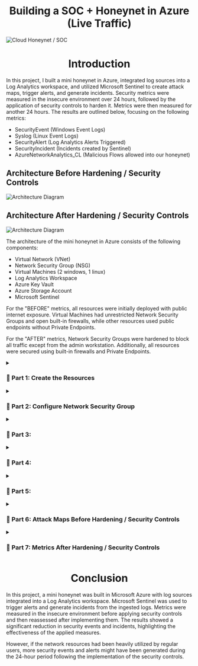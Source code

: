 <h1 align="center">Building a SOC + Honeynet in Azure (Live Traffic)</h1>

![Cloud Honeynet / SOC](https://github.com/user-attachments/assets/d1219c94-ab97-404e-b402-a7ad6a7c4605)

<h1 align="center">Introduction</h1>

In this project, I built a mini honeynet in Azure, integrated log sources into a Log Analytics workspace, and utilized Microsoft Sentinel to create attack maps, trigger alerts, and generate incidents. Security metrics were measured in the insecure environment over 24 hours, followed by the application of security controls to harden it. Metrics were then measured for another 24 hours. The results are outlined below, focusing on the following metrics:

- SecurityEvent (Windows Event Logs)
- Syslog (Linux Event Logs)
- SecurityAlert (Log Analytics Alerts Triggered)
- SecurityIncident (Incidents created by Sentinel)
- AzureNetworkAnalytics_CL (Malicious Flows allowed into our honeynet)

## Architecture Before Hardening / Security Controls

![Architecture Diagram](https://github.com/user-attachments/assets/76c260ab-2af8-4714-8900-6cb80032724e)

## Architecture After Hardening / Security Controls

![Architecture Diagram](https://github.com/user-attachments/assets/c7cd93ca-2f1b-4ad2-b4d4-85a3f608ffd6)

The architecture of the mini honeynet in Azure consists of the following components:

- Virtual Network (VNet)
- Network Security Group (NSG)
- Virtual Machines (2 windows, 1 linux)
- Log Analytics Workspace
- Azure Key Vault
- Azure Storage Account
- Microsoft Sentinel

For the "BEFORE" metrics, all resources were initially deployed with public internet exposure. Virtual Machines had unrestricted Network Security Groups and open built-in firewalls, while other resources used public endpoints without Private Endpoints. 

For the "AFTER" metrics, Network Security Groups were hardened to block all traffic except from the admin workstation. Additionally, all resources were secured using built-in firewalls and Private Endpoints.

<details>

<summary>

### 🎯 Part 1: Create the Resources

</summary>

<img width="800" alt="isolated" src="https://github.com/user-attachments/assets/c40eeb3a-6612-4179-bf38-428ca0c8c033">

<br>
<br>
<br>

<img width="800" alt="isolated" src="https://github.com/user-attachments/assets/16d7657b-79b4-4a0d-96fc-b6de19a6f066">

<br>
<br>
<br>

<img width="800" alt="isolated" src="https://github.com/user-attachments/assets/dc8c3ee8-38ff-4333-bec7-97c9d337e35c">

<br>
<br>
<br>

<img width="800" alt="isolated" src="https://github.com/user-attachments/assets/4a0a75b8-cc2b-4c8f-9149-2410e2a5bb1a">

</details>

<details>

<summary>

### 🎯 Part 2: Configure Network Security Group

</summary>

<img width="800" alt="isolated" src="https://github.com/user-attachments/assets/a3710dbc-51ea-42dd-99af-d12295e35d10">

<br>
<br>
<br>

<img width="800" alt="isolated" src="https://github.com/user-attachments/assets/60ada55d-bdf5-4987-96ec-06b0b95d8567">

<br>
<br>
<br>

<img width="800" alt="isolated" src="https://github.com/user-attachments/assets/d15e4666-17fc-48fc-91a8-0b878ea4142c">

<br>
<br>
<br>

<img width="800" alt="isolated" src="https://github.com/user-attachments/assets/6d7cbc7a-b32e-483f-aa27-6b404e41dd33">

<br>
<br>
<br>

<img width="800" alt="isolated" src="https://github.com/user-attachments/assets/247c0106-4884-4df2-a843-6146613393fe">

<br>
<br>
<br>

<img width="800" alt="isolated" src="https://github.com/user-attachments/assets/5bf17c39-4718-4503-8b6a-62262ba5e3ab">

</details>

<details>

<summary>

### 🎯 Part 3:

</summary>

<img width="800" alt="isolated" src="https://github.com/user-attachments/assets/1555bb32-d1e8-4a5e-b0aa-bd01e60d3483">

<br>
<br>
<br>

<img width="800" alt="isolated" src="https://github.com/user-attachments/assets/656ee0fb-8aa8-48c8-9576-4c768b77b810">

<br>
<br>
<br>

[SQL Server 2019 | Microsoft Evaluate Center](https://www.microsoft.com/en-us/evalcenter/download-sql-server-2019)

<img width="800" alt="isolated" src="https://github.com/user-attachments/assets/71f29cf0-3f20-48d5-9fcb-da93ee57b4e5">

<br>
<br>
<br>

<img width="800" alt="isolated" src="https://github.com/user-attachments/assets/8f248f3c-81b9-45db-aeb4-153c5443d1b1">

<br>
<br>
<br>

<img width="800" alt="isolated" src="https://github.com/user-attachments/assets/e941e1ed-b18f-4fb2-bb96-9ce7a35a8cd8">

<br>
<br>
<br>

<img width="800" alt="isolated" src="https://github.com/user-attachments/assets/28e36d43-ecad-4ea2-96c3-30542b4377e7">

<br>
<br>
<br>

<img width="800" alt="isolated" src="https://github.com/user-attachments/assets/692c581c-e416-476a-b695-fbde533d69f1">

<br>
<br>
<br>

<img width="800" alt="isolated" src="https://github.com/user-attachments/assets/0cc5b46d-26d5-462d-b106-3e4709e28f4c">

<br>
<br>
<br>

<img width="800" alt="isolated" src="https://github.com/user-attachments/assets/8155bf03-6e96-4e4f-a101-f0dc83d3aac4">

<br>
<br>
<br>

<img width="800" alt="isolated" src="https://github.com/user-attachments/assets/9191fe32-6f7d-407c-adf6-d142eec3b234">

<br>
<br>
<br>

<img width="800" alt="isolated" src="https://github.com/user-attachments/assets/adb22bcd-0762-43cb-9086-b71eae89b0bd">

<br>
<br>
<br>

<img width="800" alt="isolated" src="https://github.com/user-attachments/assets/0304a63b-fd56-4dfc-846a-e445dc37d882">

<br>
<br>
<br>

<img width="800" alt="isolated" src="https://github.com/user-attachments/assets/02fa2f7f-df85-4d29-8590-8e1afd978b5e">

<br>
<br>
<br>

<img width="800" alt="isolated" src="https://github.com/user-attachments/assets/eece8a88-2e0b-49d5-879e-d61ae5a72328">

<br>
<br>
<br>

<img width="800" alt="isolated" src="https://github.com/user-attachments/assets/c49c2692-c8ca-49c1-bf29-e861f0882833">

<br>
<br>
<br>

<img width="800" alt="isolated" src="https://github.com/user-attachments/assets/8295f7a1-5941-43b6-8134-d1add81b9c86">

</details>

<details>

<summary>

### 🎯 Part 4:

</summary>

<img width="800" alt="isolated" src="https://github.com/user-attachments/assets/8f84a869-0f4b-4086-92df-f67bd85ffc77">

<br>
<br>
<br>

<img width="800" alt="isolated" src="https://github.com/user-attachments/assets/4a1841c7-66d7-498e-bd58-21f2e81f9048">

<br>
<br>
<br>

<img width="800" alt="isolated" src="https://github.com/user-attachments/assets/0510951c-500a-4013-9547-3d3cd3748cab">

<br>
<br>
<br>

<img width="800" alt="isolated" src="https://github.com/user-attachments/assets/3f151cbd-229e-417a-8138-7b4fa9610dce">

<br>
<br>
<br>

<img width="800" alt="isolated" src="https://github.com/user-attachments/assets/facee424-f3bb-47c8-a379-679031d20fd1">

<br>
<br>
<br>

<img width="800" alt="isolated" src="https://github.com/user-attachments/assets/1e9e53a9-9e47-4b3d-863c-0531e49c2787">

<br>
<br>
<br>

<img width="800" alt="isolated" src="https://github.com/user-attachments/assets/1b45e566-81c5-412b-b01d-892cb317b066">

<br>
<br>
<br>

<img width="800" alt="isolated" src="https://github.com/user-attachments/assets/5d593dee-da9a-4bcf-a706-18cfb3631a07">

<br>
<br>
<br>

<img width="800" alt="isolated" src="https://github.com/user-attachments/assets/9d29e9aa-e1e8-4c8f-8a5b-6bf6c6bf370b">

<br>
<br>
<br>

<img width="800" alt="isolated" src="https://github.com/user-attachments/assets/b3539d95-4ce0-4f22-8cb9-7e492ef6c150">

</details>

<details>

<summary>

### 🎯 Part 5:

</summary>

<br>
<br>
<br>

<img width="800" alt="isolated" src="">

<br>
<br>
<br>

<img width="800" alt="isolated" src="">

<br>
<br>
<br>

<img width="800" alt="isolated" src="">

</details>

<details>

<summary>

### 🎯 Part 6: Attack Maps Before Hardening / Security Controls

</summary>

## Attack Maps Before Hardening / Security Controls
![NSG Allowed Inbound Malicious Flows](https://i.imgur.com/1qvswSX.png)<br>
![Linux Syslog Auth Failures](https://i.imgur.com/G1YgZt6.png)<br>
![Windows RDP/SMB Auth Failures](https://i.imgur.com/ESr9Dlv.png)<br>

## Metrics Before Hardening / Security Controls

The following table shows the metrics we measured in our insecure environment for 24 hours:
Start Time 2023-03-15 17:04:29
Stop Time 2023-03-16 17:04:29

| Metric                   | Count
| ------------------------ | -----
| SecurityEvent            | 19470
| Syslog                   | 3028
| SecurityAlert            | 10
| SecurityIncident         | 348
| AzureNetworkAnalytics_CL | 843

## Attack Maps Before Hardening / Security Controls

```All map queries actually returned no results due to no instances of malicious activity for the 24 hour period after hardening.```

</details>

<details>

<summary>

### 🎯 Part 7: Metrics After Hardening / Security Controls

</summary>

## Metrics After Hardening / Security Controls

The following table shows the metrics we measured in our environment for another 24 hours, but after we have applied security controls:
Start Time 2023-03-18 15:37
Stop Time	2023-03-19 15:37

| Metric                   | Count
| ------------------------ | -----
| SecurityEvent            | 8778
| Syslog                   | 25
| SecurityAlert            | 0
| SecurityIncident         | 0
| AzureNetworkAnalytics_CL | 0

</details>

<h1 align="center">Conclusion</h1>

In this project, a mini honeynet was built in Microsoft Azure with log sources integrated into a Log Analytics workspace. Microsoft Sentinel was used to trigger alerts and generate incidents from the ingested logs. Metrics were measured in the insecure environment before applying security controls and then reassessed after implementing them. The results showed a significant reduction in security events and incidents, highlighting the effectiveness of the applied measures.

However, if the network resources had been heavily utilized by regular users, more security events and alerts might have been generated during the 24-hour period following the implementation of the security controls.
